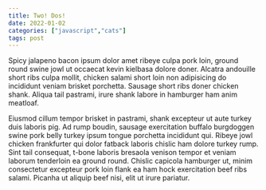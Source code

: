 ```yaml
---
title: Two! Dos!
date: 2022-01-02
categories: ["javascript","cats"]
tags: post
---
```




Spicy jalapeno bacon ipsum dolor amet ribeye culpa pork loin, ground round swine jowl ut occaecat kevin kielbasa dolore doner. Alcatra andouille short ribs culpa mollit, chicken salami short loin non adipisicing do incididunt veniam brisket porchetta. Sausage short ribs doner chicken shank. Aliqua tail pastrami, irure shank labore in hamburger ham anim meatloaf.

Eiusmod cillum tempor brisket in pastrami, shank excepteur ut aute turkey duis laboris pig. Ad rump boudin, sausage exercitation buffalo burgdoggen swine pork belly turkey ipsum tongue porchetta incididunt qui. Ribeye jowl chicken frankfurter qui dolor fatback laboris chislic ham dolore turkey rump. Sint tail consequat, t-bone laboris bresaola venison tempor et veniam laborum tenderloin ea ground round. Chislic capicola hamburger ut, minim consectetur excepteur pork loin flank ea ham hock exercitation beef ribs salami. Picanha ut aliquip beef nisi, elit ut irure pariatur.